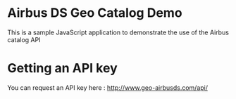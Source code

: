 # Airbus DS Geo Catalog Demo
This is a sample JavaScript application to demonstrate the use of the Airbus catalog API

# Getting an API key
You can request an API key here : http://www.geo-airbusds.com/api/
